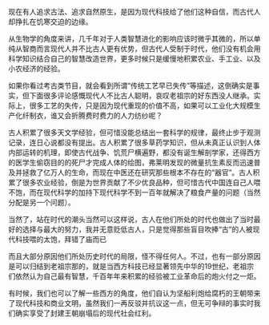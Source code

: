 现在有人追求古法、追求自然原生，是因为现代科技给了他们这种自信，而古代人却挣扎在饥寒交迫的边缘。

从生物学的角度来讲，几千年对于人类智慧进化的影响应该时微乎其微的，所以单纯从智商而言现代人并不比古人更有优势，但古代人受制于时代，他们没有机会用科学知识结合自己的智慧改造世界，更多时候只是缓慢地积累农业、手工业、以及小农经济的经验。

如果你看过考古类节目，就会看到所谓“传统工艺早已失传”等描述，这倒确实是事实，但下面很多评论感慨现代人不比古人聪明，哀叹老祖宗的好东西没人继承。实际上，很多工艺的失传，只是因为现代重现的价值不高，如果可以工业化大规模生产化纤制衣，谁又会折腾费时费力的人力纺纱呢？

古人积累了很多天文学经验，但可惜没能总结出一套科学的规律，最终止步于观测记录，连日心说都没有提出。古人积累了很多草药学知识，但从未真正认识到人体内部运转的机理，即使古代战争、饥荒尸横遍野，都没有诞生解剖学家，还得西方的医学生偷窃目的的死尸才完成人体的绘图，弗莱明发现的微量抗生素反而迅速普及并拯救了亿万人的生命，而现在中医还在研究那些根本不存在的“器官”。古人积累了很多农业经验，倒是为世界贡献了不少优良品种，但可惜古代中国连自己人喂不饱，而在现代科学的加持下现代科学不到一百年就解决了粮食产量的问题（当然分配是另一个问题）。

当然了，站在时代的潮头当然可以这样说，古人在他们所处的时代也做出了当时最好的选择与最大的努力，我并无意贬低古人，只是觉得那些盲目吹捧“古”的人被现代科技喂的太饱，拜错了庙而已

而且大部分原因他们所处历史时代的局限，怪不得任何人。不过，也有一部分原因是可以归结到老祖宗那的，就是当西方科技已经显著领先中华的19世纪，老祖宗们依然认为自己最有智慧，千百年年来积累的经验被工业革命后的炮火付之一炬。

有时候，我们也可以了解一些西方的角度，他们自认为坚船利炮给腐朽的王朝带来了现代科技和商业文明，虽然我们一再反驳并抗议这一点，但无可争辩的事实时我们确实享受了封建王朝崩塌后的现代社会红利。